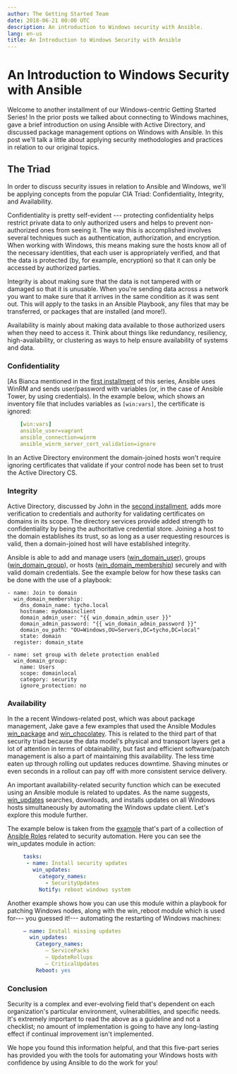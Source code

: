 ```yaml
---
author: The Getting Started Team
date: 2018-06-21 00:00 UTC
description: An introduction to Windows security with Ansible.
lang: en-us
title: An Introduction to Windows Security with Ansible
---
```


# An Introduction to Windows Security with Ansible

Welcome to another installment of our Windows-centric Getting Started
Series! In the prior posts we talked about
connecting to Windows machines, gave a brief introduction on using
Ansible with Active Directory, and discussed package management options
on Windows with Ansible. In this post we'll talk a little about applying
security methodologies and practices in relation to our original topics.

## The Triad

In order to discuss security issues in relation to Ansible and Windows,
we'll be applying concepts from the popular CIA Triad: Confidentiality,
Integrity, and Availability.

Confidentiality is pretty self-evident --- protecting confidentiality
helps restrict private data to only authorized users and helps to
prevent non-authorized ones from seeing it. The way this is accomplished
involves several techniques such as authentication, authorization, and
encryption. When working with Windows, this means making sure the hosts
know all of the necessary identities, that each user is appropriately
verified, and that the data is protected (by, for example, encryption)
so that it can only be accessed by authorized parties.

Integrity is about making sure that the data is not tampered with or
damaged so that it is unusable. When you're sending data across a
network you want to make sure that it arrives in the same condition as
it was sent out. This will apply to the tasks in an Ansible Playbook,
any files that may be transferred, or packages that are installed (and
more!).

Availability is mainly about making data available to those authorized
users when they need to access it. Think about things like redundancy,
resiliency, high-availability, or clustering as ways to help ensure
availability of systems and data.

###  Confidentiality

[As Bianca mentioned in the [first
installment](/blog/connecting-to-a-windows-host) of this series, Ansible
uses WinRM and sends user/password with variables (or, in the case of
Ansible Tower, by using credentials). In the example below, which shows
an inventory file that includes variables as `[win:vars]`, the
certificate is ignored:

```yml
    [win:vars]
    ansible_user=vagrant
    ansible_connection=winrm
    ansible_winrm_server_cert_validation=ignore
```

In an Active Directory environment the domain-joined hosts won't
require ignoring certificates that validate if your control node has
been set to trust the Active Directory
CS.

###  Integrity

Active Directory, discussed by John in the [second
installment](/blog/active-directory-ansible-tower), adds more
verification to credentials and authority for validating certificates on
domains in its scope. The directory services provide added strength to
confidentiality by being the authoritative credential store. Joining a
host to the domain establishes its trust, so as long as a user
requesting resources is valid, then a domain-joined host will have
established integrity.

Ansible is able to add and manage users
([win_domain_user](https://docs.ansible.com/ansible/latest/modules/win_domain_user_module.html#win-domain-user-module)),
groups
([win_domain_group](https://docs.ansible.com/ansible/latest/modules/win_domain_group_module.html#win-domain-group-module)),
or hosts
([win_domain_membership](https://docs.ansible.com/ansible/latest/modules/win_domain_membership_module.html#win-domain-membership-module))
securely and with valid domain credentials. See the example below for
how these tasks can be done with the use of a playbook:

```
- name: Join to domain
  win_domain_membership:
    dns_domain_name: tycho.local
    hostname: mydomainclient
    domain_admin_user: "{{ win_domain_admin_user }}"
    domain_admin_password: "{{ win_domain_admin_password }}"
    domain_ou_path: "OU=Windows,OU=Servers,DC=tycho,DC=local"
    state: domain
  register: domain_state

- name: set group with delete protection enabled
  win_domain_group:
    name: Users
    scope: domainlocal
    category: security
    ignore_protection: no
```

###  Availability

In the a recent Windows-related
post, which was about package
management, Jake gave a few examples that used the Ansible Modules
[win_package](https://docs.ansible.com/ansible/latest/modules/win_package_module.html#win-package-module)
and
[win_chocolatey](https://docs.ansible.com/ansible/latest/modules/win_chocolatey_module.html#win-chocolatey-module).
This is related to the third part of that security triad because the
data model's physical and transport layers get a lot of attention in
terms of obtainability, but fast and efficient software/patch management
is also a part of maintaining this availability. The less time eaten up
through rolling out updates reduces downtime. Shaving minutes or even
seconds in a rollout can pay off with more consistent service delivery.

An important availability-related security function which can be
executed using an Ansible module is related to updates. As the name
suggests,
[win_updates](https://docs.ansible.com/ansible/latest/modules/win_updates_module.html#win-updates-module)
searches, downloads, and installs updates on all Windows hosts
simultaneously by automating the Windows update client. Let's explore
this module further.

The example below is taken from the
[example](https://raw.githubusercontent.com/ansible/ansible-lockdown/master/meltdown-spectre-windows.yml)
that's part of a collection of [Ansible
Roles](https://github.com/ansible/ansible-lockdown) related to security
automation. Here you can see the win_updates module in action:

```yml
     tasks:
      - name: Install security updates
        win_updates:
          category_names:
            - SecurityUpdates
          Notify: reboot windows system
```

Another example shows how you can use this module within a playbook for
patching Windows nodes, along with the win_reboot module which is used
for--- you guessed it!--- automating the restarting of Windows machines:

```yml
     – name: Install missing updates
       win_updates:
         Category_names:
            – ServicePacks
            – UpdateRollups
            – CriticalUpdates
         Reboot: yes
```

###  Conclusion

Security is a complex and ever-evolving field that's dependent on each
organization's particular environment, vulnerabilities, and specific
needs. It's extremely important to read the above as a guideline and not
a checklist; no amount of implementation is going to have any
long-lasting effect if continual improvement isn't implemented.

We hope you found this information helpful, and that this five-part
series has provided you with the tools for automating your Windows hosts
with confidence by using Ansible to do the work for you!
